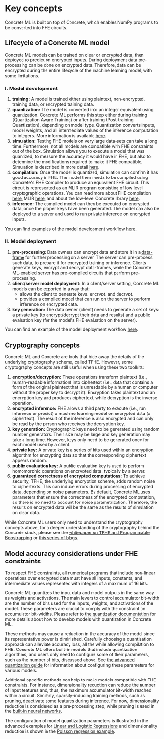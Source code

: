 # Key concepts

Concrete ML is built on top of Concrete, which enables NumPy programs to be converted into FHE circuits.

## Lifecycle of a Concrete ML model

Concrete ML models can be trained on clear or encrypted data, then deployed to predict on encrypted inputs. During deployment
data pre-processing can be done on encrypted data. Therefore, data can be encrypted during the entire lifecycle of the machine
learning model, with some limitations.

### I. Model development

1. **training:** A model is trained either using plaintext, non-encrypted, training data, or encrypted training data.
1. **quantization:** The model is converted into an integer equivalent using quantization. Concrete ML performs this step either during training (Quantization Aware Training) or after training (Post-training Quantization), depending on model type. Quantization converts inputs, model weights, and all intermediate values of the inference computation to integers. More information is available [here](../explanations/quantization.md).
1. **simulation:** Testing FHE models on very large data-sets can take a long time. Furthermore, not all models are compatible with FHE constraints out of the box. Simulation allows you to execute a model that was quantized, to measure the accuracy it would have in FHE, but also to determine the modifications required to make it FHE compatible. Simulation is described in more detail [here](../explanations/compilation.md#fhe-simulation).
1. **compilation:** Once the model is quantized, simulation can confirm it has good accuracy in FHE. The model then needs to be compiled using Concrete's FHE Compiler to produce an equivalent FHE circuit. This circuit is represented as an MLIR program consisting of low level cryptographic operations. You can read more about FHE compilation [here](../explanations/compilation.md), MLIR [here](https://mlir.llvm.org/), and about the low-level Concrete library [here](https://github.com/zama-ai/concrete).
1. **inference:** The compiled model can then be executed on encrypted data, once the proper keys have been generated. The model can also be deployed to a server and used to run private inference on encrypted inputs.

You can find examples of the model development workflow [here](../tutorials/ml_examples.md).

### II. Model deployment

1. **pre-processing:** Data owners can encrypt data and store it in a [data-frame](../built-in-models/encrypted_dataframe.md) for
   further processing on a server. The server can pre-process such data, to prepare it for encrypted training or inference. Clients
   generate keys, encrypt and decrypt data-frames, while the Concrete ML-enabled server has pre-compiled circuits
   that perform pre-processing.
1. **client/server model deployment:** In a client/server setting, Concrete ML models can be exported in a way that:
   - allows the client to generate keys, encrypt, and decrypt.
   - provides a compiled model that can run on the server to perform inference on encrypted data.
1. **key generation:** The data owner (client) needs to generate a set of keys: a private key (to encrypt/decrypt their data and results) and a public evaluation key (for the model's FHE evaluation on the server).

You can find an example of the model deployment workflow [here](../advanced_examples/ClientServer.ipynb).

## Cryptography concepts

Concrete ML and Concrete are tools that hide away the details of the underlying cryptography scheme, called TFHE. However, some cryptography concepts are still useful when using these two toolkits:

1. **encryption/decryption:** These operations transform plaintext (i.e., human-readable information) into ciphertext (i.e., data that contains a form of the original plaintext that is unreadable by a human or computer without the proper key to decrypt it). Encryption takes plaintext and an encryption key and produces ciphertext, while decryption is the inverse operation.
1. **encrypted inference:** FHE allows a third party to execute (i.e., run inference or predict) a machine learning model on encrypted data (a ciphertext). The result of the inference is also encrypted and can only be read by the person who receives the decryption key.
1. **key generation:** Cryptographic keys need to be generated using random number generators. Their size may be large and key generation may take a long time. However, keys only need to be generated once for each model used by a client.
1. **private key:** A private key is a series of bits used within an encryption algorithm for encrypting data so that the corresponding ciphertext appears random.
1. **public evaluation key:** A public evaluation key is used to perform homomorphic operations on encrypted data, typically by a server.
1. **guaranteed correctness of encrypted computations:** To achieve security, TFHE, the underlying encryption scheme, adds random noise to ciphertexts. This can induce errors during processing of encrypted data, depending on noise parameters. By default, Concrete ML uses parameters that ensure the correctness of the encrypted computation, so there is no need to account for noise parametrization. Therefore, the results on encrypted data will be the same as the results of simulation on clear data.

While Concrete ML users only need to understand the cryptography concepts above, for a deeper understanding of the cryptography behind the Concrete stack, please see the [whitepaper on TFHE and Programmable Boostrapping](https://whitepaper.zama.ai/) or [this series of blogs](https://www.zama.ai/post/tfhe-deep-dive-part-1).

## Model accuracy considerations under FHE constraints

To respect FHE constraints, all numerical programs that include non-linear operations over encrypted data must have all inputs, constants, and intermediate values represented with integers of a maximum of 16 bits.

Concrete ML quantizes the input data and model outputs in the same way as weights and activations. The main levers to control accumulator bit-width are the number of bits used for the inputs, weights, and activations of the model. These parameters are crucial to comply with the constraint on accumulator bit-widths. Please refer to [the quantization documentation](../explanations/quantization.md) for more details about how to develop models with quantization in Concrete ML.

These methods may cause a reduction in the accuracy of the model since its representative power is diminished. Carefully choosing a quantization approach can alleviate accuracy loss, all the while allowing compilation to FHE. Concrete ML offers built-in models that include quantization algorithms, and users only need to configure some of their parameters, such as the number of bits, discussed above. See [the advanced quantization guide](../explanations/quantization.md#configuring-model-quantization-parameters) for information about configuring these parameters for various models.

Additional specific methods can help to make models compatible with FHE constraints. For instance, dimensionality reduction can reduce the number of input features and, thus, the maximum accumulator bit-width reached within a circuit. Similarly, sparsity-inducing training methods, such as pruning, deactivate some features during inference. For now, dimensionality reduction is considered as a pre-processing step, while pruning is used in the [built-in neural networks](../built-in-models/neural-networks.md).

The configuration of model quantization parameters is illustrated in the advanced examples for [Linear and Logistic Regressions](../tutorials/ml_examples.md) and dimensionality reduction is shown in the [Poisson regression example](../advanced_examples/PoissonRegression.ipynb).

